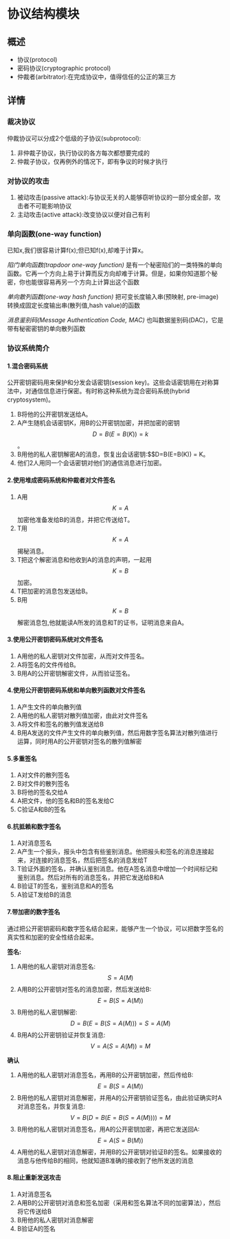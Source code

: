 # 协议结构模块

## 概述
* 协议(protocol)
* 密码协议(cryptographic protocol)
* 仲裁者(arbitrator):在完成协议中，值得信任的公正的第三方

## 详情

### 裁决协议
仲裁协议可以分成2个低级的子协议(subprotocol):
1. 非仲裁子协议，执行协议的各方每次都想要完成的
2. 仲裁子协议，仅再例外的情况下，即有争议的时候才执行

### 对协议的攻击
1. 被动攻击(passive attack):与协议无关的人能够窃听协议的一部分或全部，攻击者不可能影响协议
2. 主动攻击(active attack):改变协议以便对自己有利

### 单向函数(one-way function)
已知x,我们很容易计算f(x);但已知f(x),却难于计算x。

*陷门单向函数(trapdoor one-way function)* 是有一个秘密陷们的一类特殊的单向函数。它再一个方向上易于计算而反方向却难于计算。但是，如果你知道那个秘密，你也能很容易再另一个方向上计算出这个函数

*单向散列函数(one-way hash function)* 把可变长度输入串(预映射, pre-image)转换成固定长度输出串(散列值,hash value)的函数

*消息鉴别码(Message Authentication Code, MAC)* 也叫数据鉴别码(DAC)，它是带有秘密密钥的单向散列函数

### 协议系统简介
#### 1.混合密码系统
公开密钥密码用来保护和分发会话密钥(session key)。这些会话密钥用在对称算法中，对通信信息进行保密。有时称这种系统为混合密码系统(hybrid cryptosystem)。
1. B将他的公开密钥发送给A。
2. A产生随机会话密钥K，用B的公开密钥加密，并把加密的密钥$$D=B(E=B(K)) = k$$。
3. B用他的私人密钥解密A的消息，恢复出会话密钥:$$D=B(E=B(K)) = K。
4. 他们2人用同一个会话密钥对他们的通信消息进行加密。

#### 2.使用堆成密码系统和仲裁者对文件签名
1. A用$$K=A$$加密他准备发给B的消息，并把它传送给T。
2. T用$$K=A$$揭秘消息。
3. T把这个解密消息和他收到A的消息的声明，一起用$$K=B$$加密。
4. T把加密的消息包发送给B。
5. B用$$K=B$$解密消息包,他就能读A所发的消息和T的证书，证明消息来自A。

#### 3.使用公开密钥密码系统对文件签名
1. A用他的私人密钥对文件加密，从而对文件签名。
2. A将签名的文件传给B。
3. B用A的公开密钥解密文件，从而验证签名。

#### 4.使用公开密钥密码系统和单向散列函数对文件签名
1. A产生文件的单向散列值
2. A用他的私人密钥对散列值加密，由此对文件签名
3. A将文件和签名的散列值发送给B
4. B用A发送的文件产生文件的单向散列值，然后用数字签名算法对散列值进行运算，同时用A的公开密钥对签名的散列值解密

#### 5.多重签名
1. A对文件的散列签名
2. B对文件的散列签名
3. B将他的签名交给A
4. A把文件，他的签名和B的签名发给C
5. C验证A和B的签名

#### 6.抗抵赖和数字签名
1. A对消息签名
2. A产生一个报头，报头中包含有些鉴别消息。他把报头和签名的消息连接起来，对连接的消息签名，然后把签名的消息发给T
3. T验证外面的签名，并确认鉴别消息。他在A签名消息中增加一个时间标记和鉴别消息。然后对所有的消息签名，并把它发送给B和A
4. B验证T的签名，鉴别消息和A的签名
5. A验证T发给B的消息

#### 7.带加密的数字签名
通过把公开密钥密码和数字签名结合起来，能够产生一个协议，可以把数字签名的真实性和加密的安全性结合起来。

**签名:**
1. A用他的私人密钥对消息签名: $$S=A(M)$$
2. A用B的公开密钥对签名的消息加密，然后发送给B: $$E=B(S=A(M))$$
3. B用他的私人密钥解密: $$D=B(E=B(S=A(M)))=S=A(M)$$
4. B用A的公开密钥验证并恢复消息: $$V=A(S=A(M))=M$$

**确认**
1. A用他的私人密钥对消息签名，再用B的公开密钥加密，然后传给B: $$E=B(S=A(M))$$
2. B用他的私人密钥对消息解密，并用A的公开密钥验证签名，由此验证确实时A对消息签名，并恢复消息: $$V=B(D=B(E=B(S=A(M))))=M$$
3. B用他的私人密钥对消息签名，用A的公开密钥加密，再把它发送回A: $$E=A(S=B(M))$$
4. A用他的私人密钥对消息解密，并用B的公开密钥对验证B的签名。如果接收的消息与他传给B的相同，他就知道B准确的接收到了他所发送的消息

#### 8.阻止重新发送攻击
1. A对消息签名
2. A用B的公开密钥对消息和签名加密（采用和签名算法不同的加密算法），然后将它传送给B
3. B用他的私人密钥对消息解密
4. B验证A的签名